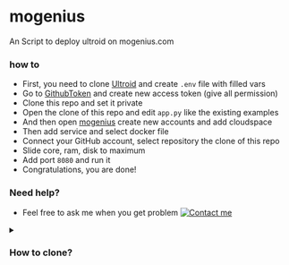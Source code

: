 # mogenius
An Script to deploy ultroid on mogenius.com

### how to
- First, you need to clone [Ultroid](https://github.com/TeamUltroid/Ultroid) and create `.env` file with filled vars
- Go to [GithubToken](https://github.com/settings/tokens) and create new access token (give all permission)
- Clone this repo and set it private
- Open the clone of this repo and edit `app.py` like the existing examples
- And then open [mogenius](mogenius.com) create new accounts and add cloudspace
- Then add service and select docker file
- Connect your GitHub account, select repository the clone of this repo
- Slide core, ram, disk to maximum
- Add port `8080` and run it
- Congratulations, you are done!

### Need help?
- Feel free to ask me when you get problem  [![Contact me](https://img.shields.io/badge/My%20Telegram-blue)](https://t.me/smithereensoul)
<details>
<summary><h3>How to clone?</h3></summary>

- **if you in mobile, turn on desktop site** 
  - click plus sign besides your profile and import repository
  - then fill the old repository column with repo link that u wanna clone
  - **SET YOUR CLONE REPO TO PRIVATE**
<img src="./resources/extras/screencap.jpg" alt="details">

### Original Code
- [See Here](https://github.com/ITZ-ZAID/mogenius)
